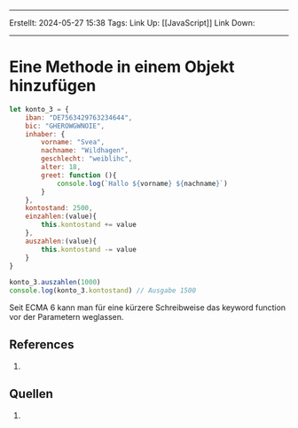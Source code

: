 
--- 
Erstellt: 2024-05-27    15:38 
Tags: 
Link Up: [[JavaScript]]
Link Down:

--- 
# Eine Methode in einem Objekt hinzufügen
```js
let konto_3 = {  
    iban: "DE7563429763234644",  
    bic: "GHEROWGWNOIE",  
    inhaber: {  
        vorname: "Svea",  
        nachname: "Wildhagen",  
        geschlecht: "weiblihc",  
        alter: 18,  
        greet: function (){  
            console.log(`Hallo ${vorname} ${nachname}`)  
        }  
    },  
    kontostand: 2500,    
    einzahlen:(value){  
        this.kontostand += value  
    },  
    auszahlen:(value){  
        this.kontostand -= value  
    }  
}  
  
konto_3.auszahlen(1000)  
console.log(konto_3.kontostand) // Ausgabe 1500
```
Seit ECMA 6 kann man für eine kürzere Schreibweise das keyword function vor der Parametern weglassen.

## References
1. 

## Quellen
1. 